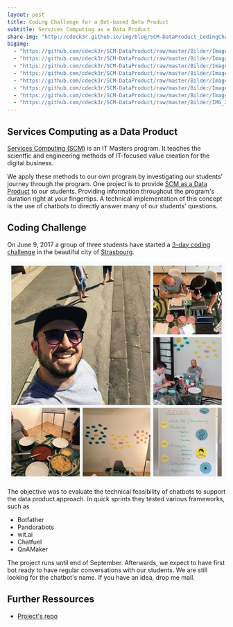 ```yaml
---
layout: post
title: Coding Challenge for a Bot-based Data Product 
subtitle: Services Computing as a Data Product
share-img: "http://cdeck3r.github.io/img/blog/SCM-DataProduct_CodingChallenge.jpg"
bigimg:
  - "https://github.com/cdeck3r/SCM-DataProduct/raw/master/Bilder/Image%20uploaded%20from%20iOS.jpg" : "Coding Appartement (Sascha, Janic, Soley, 2017)"
  - "https://github.com/cdeck3r/SCM-DataProduct/raw/master/Bilder/Image%20uploaded%20from%20iOS%20(10).jpg" : "Coding Appartement (Sascha, Janic, Soley, 2017)"
  - "https://github.com/cdeck3r/SCM-DataProduct/raw/master/Bilder/Image%20uploaded%20from%20iOS%20(1).jpg" : "Some Art (Sascha, Janic, Soley, 2017)"
  - "https://github.com/cdeck3r/SCM-DataProduct/raw/master/Bilder/Image%20uploaded%20from%20iOS%20(4).jpg" : "Thinking, Coding, Talking (Sascha, Janic, Soley, 2017)"
  - "https://github.com/cdeck3r/SCM-DataProduct/raw/master/Bilder/Image%20uploaded%20from%20iOS%20(8).jpg" : "Overview (Sascha, Janic, Soley, 2017)"
  - "https://github.com/cdeck3r/SCM-DataProduct/raw/master/Bilder/Image%20uploaded%20from%20iOS%20(9).jpg" : "Time to eat (Sascha, Janic, Soley, 2017)"
  - "https://github.com/cdeck3r/SCM-DataProduct/raw/master/Bilder/Image%20uploaded%20from%20iOS%20(12).jpg" : "Visiting Strasbourg (Sascha, Janic, Soley, 2017)"
  - "https://github.com/cdeck3r/SCM-DataProduct/raw/master/Bilder/IMG_20170611_150629.jpg" : "Focused Coding (Sascha, Janic, Soley, 2017)"
---
```


## Services Computing as a Data Product

[Services Computing (SCM)](http://www.hhz.de/master/services-computing/) is an IT Masters program. It teaches the scientfic and engineering methods of IT-focused value creation for the digital business.

We apply these methods to our own program by investigating our students' journey through the program. One project is to provide [SCM as a Data Product](https://github.com/cdeck3r/SCM-DataProduct) to our students. Providing information throughout the program's duration right at your fingertips. A technical implementation of this concept is the use of chatbots to directly answer many of our students' questions.

## Coding Challenge

On June 9, 2017 a group of three students have started a [3-day coding challenge](https://github.com/cdeck3r/SCM-DataProduct/wiki/3-Day-Challenge) in the beautiful city of [Strasbourg](https://en.wikipedia.org/wiki/Strasbourg).

![Coding Challenge](/img/blog/SCM-DataProduct_CodingChallenge.jpg)

The objective was to evaluate the technical feasibility of chatbots to support the data product approach. In quick sprints they tested various frameworks, such as

* Botfather
* Pandorabots
* wit.ai
* Chatfuel
* QnAMaker

The project runs until end of September. Afterwards, we expect to have first bot ready to have regular conversations with our students. We are still looking for the chatbot's name. If you have an idea, drop me mail.

## Further Ressources

* [Project's repo](https://github.com/cdeck3r/SCM-DataProduct)


